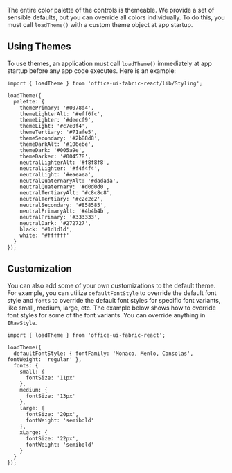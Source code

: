 The entire color palette of the controls is themeable. We provide a set of sensible defaults, but you can override all colors individually. To do this, you must call `loadTheme()` with a custom theme object at app startup.

## Using Themes

To use themes, an application must call `loadTheme()` immediately at app startup before any app code executes.
Here is an example:

```tsx
import { loadTheme } from 'office-ui-fabric-react/lib/Styling';

loadTheme({
  palette: {
    themePrimary: '#0078d4',
    themeLighterAlt: '#eff6fc',
    themeLighter: '#deecf9',
    themeLight: '#c7e0f4',
    themeTertiary: '#71afe5',
    themeSecondary: '#2b88d8',
    themeDarkAlt: '#106ebe',
    themeDark: '#005a9e',
    themeDarker: '#004578',
    neutralLighterAlt: '#f8f8f8',
    neutralLighter: '#f4f4f4',
    neutralLight: '#eaeaea',
    neutralQuaternaryAlt: '#dadada',
    neutralQuaternary: '#d0d0d0',
    neutralTertiaryAlt: '#c8c8c8',
    neutralTertiary: '#c2c2c2',
    neutralSecondary: '#858585',
    neutralPrimaryAlt: '#4b4b4b',
    neutralPrimary: '#333333',
    neutralDark: '#272727',
    black: '#1d1d1d',
    white: '#ffffff'
  }
});
```

## Customization

You can also add some of your own customizations to the default theme.
For example, you can utilize `defaultFontStyle` to override the default font style and
`fonts` to override the default font styles for specific font variants, like small, medium, large, etc.
The example below shows how to override font styles for some of the font variants.
You can override anything in `IRawStyle`.

```tsx
import { loadTheme } from 'office-ui-fabric-react';

loadTheme({
  defaultFontStyle: { fontFamily: 'Monaco, Menlo, Consolas', fontWeight: 'regular' },
  fonts: {
    small: {
      fontSize: '11px'
    },
    medium: {
      fontSize: '13px'
    },
    large: {
      fontSize: '20px',
      fontWeight: 'semibold'
    },
    xLarge: {
      fontSize: '22px',
      fontWeight: 'semibold'
    }
  }
});
```
